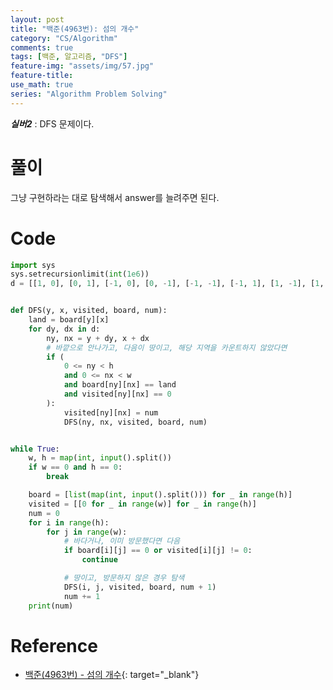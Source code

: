 ```yaml
---
layout: post
title: "백준(4963번): 섬의 개수"
category: "CS/Algorithm"
comments: true
tags: [백준, 알고리즘, "DFS"]
feature-img: "assets/img/57.jpg"
feature-title:
use_math: true
series: "Algorithm Problem Solving"
---
```


**_실버2_** : DFS 문제이다.

# 풀이

그냥 구현하라는 대로 탐색해서 answer를 늘려주면 된다.


# Code

```python
import sys
sys.setrecursionlimit(int(1e6))
d = [[1, 0], [0, 1], [-1, 0], [0, -1], [-1, -1], [-1, 1], [1, -1], [1, 1]]


def DFS(y, x, visited, board, num):
    land = board[y][x]
    for dy, dx in d:
        ny, nx = y + dy, x + dx
        # 바깥으로 안나가고, 다음이 땅이고, 해당 지역을 카운트하지 않았다면
        if (
            0 <= ny < h
            and 0 <= nx < w
            and board[ny][nx] == land
            and visited[ny][nx] == 0
        ):
            visited[ny][nx] = num
            DFS(ny, nx, visited, board, num)


while True:
    w, h = map(int, input().split())
    if w == 0 and h == 0:
        break

    board = [list(map(int, input().split())) for _ in range(h)]
    visited = [[0 for _ in range(w)] for _ in range(h)]
    num = 0
    for i in range(h):
        for j in range(w):
            # 바다거나, 이미 방문했다면 다음
            if board[i][j] == 0 or visited[i][j] != 0:
                continue

            # 땅이고, 방문하지 않은 경우 탐색
            DFS(i, j, visited, board, num + 1)
            num += 1
    print(num)

```


# Reference

* [백준(4963번) - 섬의 개수](https://www.acmicpc.net/problem/4963){: target="\_blank"}
